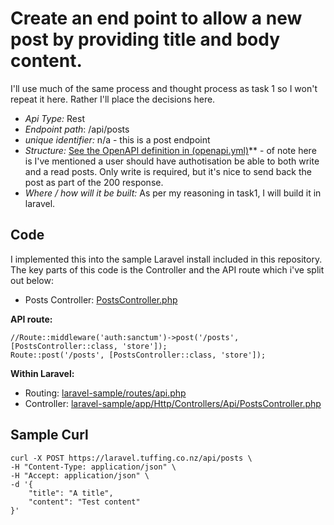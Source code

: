 # Create an end point to allow a new post by providing title and body content.

I'll use much of the same process and thought process as task 1 so I won't repeat it here. Rather I'll place the decisions here.

- *Api Type:* Rest
- *Endpoint path*: /api/posts
- *unique identifier:* n/a - this is a post endpoint
- *Structure:* [See the OpenAPI definition in (openapi.yml)](openapi.yml)** - of note here is I've mentioned a user should have authotisation be able to both write and a read posts. Only write is required, but it's nice to send back the post as part of the 200 response.
- *Where / how will it be built:* As per my reasoning in task1, I will build it in laravel. 

## Code

I implemented this into the sample Laravel install included in this repository. The key parts of this code is the Controller and the API route which i've split out below:

- Posts Controller: [PostsController.php](task2-PostsController.php)

**API route:**

```
//Route::middleware('auth:sanctum')->post('/posts', [PostsController::class, 'store']);
Route::post('/posts', [PostsController::class, 'store']);
```

**Within Laravel:**

- Routing: [laravel-sample/routes/api.php](laravel-sample/routes/api.php)
- Controller: [laravel-sample/app/Http/Controllers/Api/PostsController.php](laravel-sample/app/Http/Controllers/Api/PostsController.php)


## Sample Curl

```
curl -X POST https://laravel.tuffing.co.nz/api/posts \
-H "Content-Type: application/json" \
-H "Accept: application/json" \
-d '{
    "title": "A title",
    "content": "Test content"
}'
```